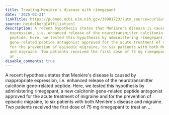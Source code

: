```yaml
---
title: Treating Menière's disease with rimegepant
date: '2025-02-21'
linkTitle: https://pubmed.ncbi.nlm.nih.gov/39981723/?utm_source=curl&utm_medium=rss&utm_campaign=pubmed-2&utm_content=1FakS-2QOkCT8HsMOQP1bCRQ4YzyumYOmxmF0moLsQ3dFB1E9V&fc=20220326224207&ff=20250221170849&v=2.18.0.post9+e462414
source: heidelberg[Affiliation]
description: A recent hypothesis states that Menière's disease is caused by inappropriate
  expression, i.e. enhanced release of the neurotransmitter calcitonin gene-related
  peptide. Here, we tested this hypothesis by administering rimegepant, a new calcitonin
  gene-related peptide antagonist approved for the acute treatment of migraine and
  for the prevention of episodic migraine, to six patients with both Menière's disease
  and migraine. Two patients received the first dose of 75 mg rimegepant to treat
  an ...
disable_comments: true
---
```

A recent hypothesis states that Menière's disease is caused by inappropriate expression, i.e. enhanced release of the neurotransmitter calcitonin gene-related peptide. Here, we tested this hypothesis by administering rimegepant, a new calcitonin gene-related peptide antagonist approved for the acute treatment of migraine and for the prevention of episodic migraine, to six patients with both Menière's disease and migraine. Two patients received the first dose of 75 mg rimegepant to treat an ...
